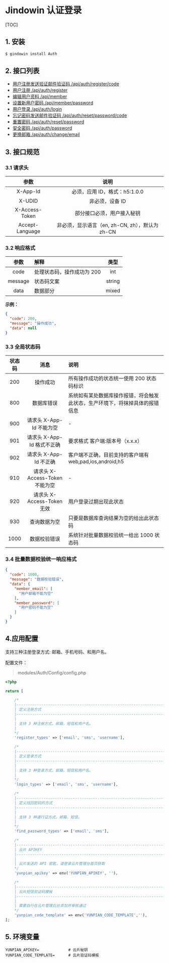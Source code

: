 # Jindowin 认证登录

[TOC]


## 1. 安装

```sh
$ gindowin install Auth
```

## 2. 接口列表

* [用户注册发送验证邮件验证码 /api/auth/register/code](post/auth/register/code.md)
* [用户注册 /api/auth/register](post/auth/register.md)
* [编辑用户资料 /api/member](put/auth/member.md)
* [设置新用户密码 /api/member/password](put/auth/member/password.md)
* [用户登录 /api/auth/login](post/auth/login.md)
* [忘记密码发送邮件验证码 /api/auth/reset/password/code](post/auth/reset/password/code.md)
* [重置密码 /api/auth/reset/password](post/auth/reset/password.md)
* [安全密码 /api/auth/password](put/auth/password.md)
* [更换邮箱 /api/auth/change/email](post/auth/change/email.md)

## 3. 接口规范

### 3.1 请求头

参数 | 说明
:---:| :---:
X-App-Id | 必须，应用 ID，格式：h5:1.0.0
X-UDID | 非必须，设备 ID
X-Access-Token | 部分接口必须，用户接入秘钥
Accept-Language | 非必须，显示语言（en, zh-CN, zh），默认为 zh-CN

### 3.2 响应格式

参数|解释|类型
:---:| :---| :---:
code|处理状态码，操作成功为 200|int
message|状态码文案| string
data|数据部分|mixed

**示例：**

```json
{
  "code": 200,
  "message": "操作成功",
  "data": null
}
```

### 3.3 全局状态码

状态码 | 消息 | 说明
:---: | :---: | :---
200 | 操作成功 | 所有操作成功的状态统一使用 200 状态码标识
800 | 数据库错误 | 系统如有某处数据库操作报错，将会触发此状态，生产环境下，将抹掉具体的报错信息
900 | 请求头 X-App-Id 不能为空 | -
901 | 请求头 X-App-Id 格式不正确 | 要求格式 客户端:版本号（x.x.x）
902 | 请求头 X-App-Id 不正确 | 客户端不正确，目前支持的客户端有 web,pad,ios,android,h5
910 | 请求头 X-Access-Token 不能为空 | -
920 | 请求头 X-Access-Token 无效 | 用户登录过期出现此状态
930 | 查询数据为空 | 只要是数据库查询结果为空的给出此状态码
1000 | 数据校验错误 | 系统针对批量数据校验统一给出 1000 状态码

### 3.4 批量数据校验统一响应格式

```json
{
  "code": 1000,
  "message": "数据校验错误",
  "data": {
    "member_email": [
      "用户邮箱不能为空"
    ],
    "member_password": [
      "用户密码不能为空"
    ]
  }
}
```



## 4.应用配置
 
支持三种注册登录方式: 邮箱、手机号码、和用户名。

配置文件：

> modules/Auth/Config/config.php

```php
<?php

return [

    /*
    |--------------------------------------------------------------------------
    | 定义注册方式
    |--------------------------------------------------------------------------
    |
    | 支持 3 种注册方式，邮箱，短信和用户名。
    |
    */
    'register_types' => ['email', 'sms', 'username'],

    /*
    |--------------------------------------------------------------------------
    | 定义登录方式
    |--------------------------------------------------------------------------
    |
    | 支持 3 种登录方式，邮箱，短信和用户名。
    |
    */
    'login_types' => ['email', 'sms', 'username'],

    /*
    |--------------------------------------------------------------------------
    | 定义找回密码的方式
    |--------------------------------------------------------------------------
    |
    | 支持 3 种通行证方式，邮箱，短信。
    |
    */
    'find_password_types' => ['email', 'sms'],

    /*
    |--------------------------------------------------------------------------
    | 云片 APIKEY
    |--------------------------------------------------------------------------
    |
    | 云片发送的 API 密匙，请登录云片管理台首页获取
    */
    'yunpian_apikey' => env('YUNPIAN_APIKEY', ''),

    /*
    |--------------------------------------------------------------------------
    | 云片短信验证码模板
    |--------------------------------------------------------------------------
    |
    | 需要自行在云片管理后台添加并审核通过
    */
    'yunpian_code_template' => env('YUNPIAN_CODE_TEMPLATE',''),
];
```

## 5. 环境变量

```
YUNPIAN_APIKEY=             # 云片秘钥
YUNPIAN_CODE_TEMPLATE=      # 云片验证码模板
```